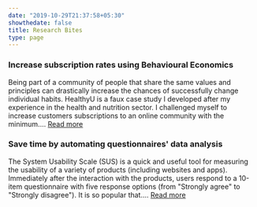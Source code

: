 ```yaml
---
date: "2019-10-29T21:37:58+05:30"
showthedate: false
title: Research Bites
type: page
---
```


### Increase subscription rates using Behavioural Economics

Being part of a community of people that share the same values and principles can drastically increase the chances of successfully change individual habits. HealthyU is a faux case study I developed after my experience in the health and nutrition sector. I challenged myself to increase customers subscriptions to an online community with the minimum.... [Read more](/research-bites/research-bites-pricing-plans)

### Save time by automating questionnaires' data analysis

The System Usability Scale (SUS) is a quick and useful tool for measuring the usability of a variety of products (including websites and apps). Immediately after the interaction with the products, users respond to a 10-item questionnaire with five response options (from "Strongly agree" to "Strongly disagree"). It is so popular that.... [Read more](/research-bites/research-bites-SUS)